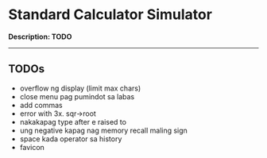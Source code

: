 # Standard Calculator Simulator
**Description: TODO**

---

## TODOs
- overflow ng display (limit max chars)
- close menu pag pumindot sa labas
- add commas
- error with 3x. sqr->root
- nakakapag type after e raised to
- ung negative kapag nag memory recall maling sign
- space kada operator sa history
- favicon
